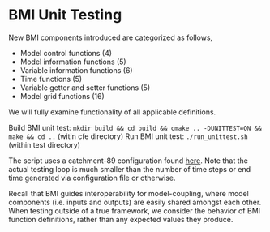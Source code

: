 # BMI Unit Testing
New BMI components introduced are categorized as follows,  
- Model control functions (4)
- Model information functions (5)
- Variable information functions (6)
- Time functions (5)
- Variable getter and setter functions (5)
- Model grid functions (16)

We will fully examine functionality of all applicable definitions.

Build BMI unit test: `mkdir build && cd build && cmake .. -DUNITTEST=ON && make && cd ..` (witin cfe directory)
Run BMI unit test: `./run_unittest.sh` (within test directory) 

The script uses a catchment-89 configuration found [here](../configs/cat_89_bmi_config_cfe_unit_test.txt).
Note that the actual testing loop is much smaller than the number of time steps or end time generated via configuration file or otherwise.

Recall that BMI guides interoperability for model-coupling, where model components (i.e. inputs and outputs) are easily shared amongst each other.
When testing outside of a true framework, we consider the behavior of BMI function definitions, rather than any expected values they produce.
